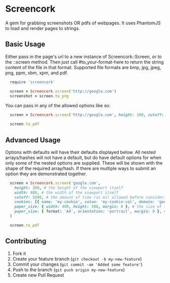# Screencork

A gem for grabbing screenshots OR pdfs of webpages. It uses PhantomJS to load and render pages to strings.

## Basic Usage

Either pass in the page's url to a new instance of Screencork::Screen, or to the ::screen method.
Then just call #to_your-format-here to return the string content of the file in that format.
Supported file formats are bmp, jpg, jpeg, png, ppm, xbm, xpm, and pdf.

```ruby
  require 'screencork'

  screen = Screencork.screen('http://google.com')
  screenshot = screen.to_png
```

You can pass in any of the allowed options like so:

```ruby
  screen = Screencork.screen('http://google.com', height: 300, cutoff: 5000)

  screen.to_pdf
```

## Advanced Usage

Options with defaults will have their defaults displayed below. All nested arrays/hashes will not have a default,
but do have default options for when only some of the nested options are supplied. These will be shown with the
shape of the required array/hash. If there are multiple ways to submit an option they are demonstrated together.

```ruby
  screen = Screencork.screen('google.com',
    height: 300, # the height of the viewport itself
    width: 400, # the width of the viewport itself
    cutoff: 5000, # the amount of time (in ms) allowed before considering the request failed
    cookies: [{ name: 'my-cookie', value: 'my-cookie-val', domain: 'google.com' }], # an array of the cookies to be sent with the request. Must at least have a name, value and valid domain
    paper_size: { width: 400, height: 300, margin: 0 }, # the size of the page when rendering a pdf file. Either width or height must be supplied for this option
    paper_size: { format: 'A4', orientation: 'portrait', margin: 0 }, # either format or orientation must be supplied for this option.
  )

  screen.to_pdf
```

## Contributing

1. Fork it
2. Create your feature branch (`git checkout -b my-new-feature`)
3. Commit your changes (`git commit -am 'Added some feature'`)
4. Push to the branch (`git push origin my-new-feature`)
5. Create new Pull Request
